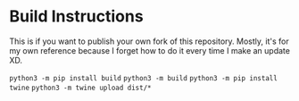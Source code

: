 # Build Instructions

This is if you want to publish your own fork of this repository. Mostly, it's for my own reference because I forget how to do it every time I make an update XD.

`python3 -m pip install build`
`python3 -m build`
`python3 -m pip install twine`
`python3 -m twine upload dist/*`

